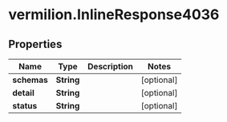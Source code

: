# vermilion.InlineResponse4036

## Properties

Name | Type | Description | Notes
------------ | ------------- | ------------- | -------------
**schemas** | **String** |  | [optional] 
**detail** | **String** |  | [optional] 
**status** | **String** |  | [optional] 


